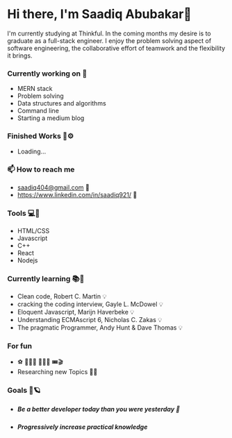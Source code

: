 # Hi there, I'm Saadiq Abubakar👋

I'm currently studying at Thinkful. In the coming months my desire is to graduate as a full-stack engineer. I enjoy the problem solving aspect of software engineering, the collaborative effort of teamwork and the flexibility it brings. 


### Currently working on 🚧
- MERN stack
- Problem solving
- Data structures and algorithms
- Command line
- Starting a medium blog

### Finished Works 🔩⚙️
- Loading...

### 📫 How to reach me
- saadiq404@gmail.com 📨
- https://www.linkedin.com/in/saadiq921/ 📨

### Tools 💻💾
- HTML/CSS
- Javascript
- C++
- React
- Nodejs

###  Currently learning 📚🧪
- Clean code, Robert C. Martin 💡
- cracking the coding interview, Gayle L. McDowel 💡
- Eloquent Javascript, Marijn Haverbeke 💡
- Understanding ECMAscript 6, Nicholas C. Zakas 💡
- The pragmatic Programmer, Andy Hunt & Dave Thomas 💡

### For fun
- ⚽️ 🏋🏿‍♀️ 🚴🏿‍♂️ 🎟🎬
- Researching new Topics 🔎🔎

### Goals 🚀🪐
- ##### Be a better developer today than you were yesterday 📆
- ##### Progressively increase practical knowledge
